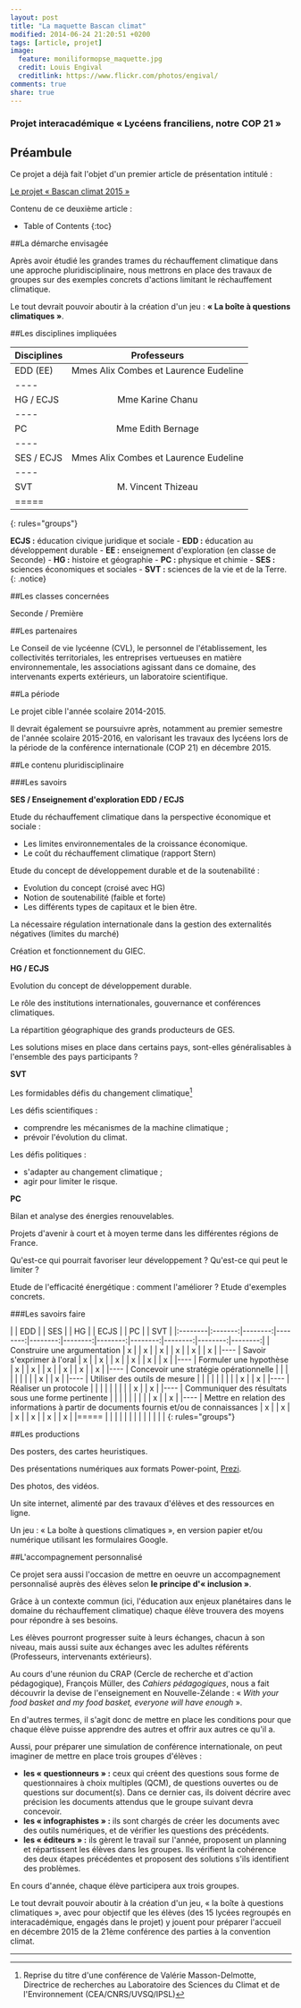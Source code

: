 ```yaml
---
layout: post
title: "La maquette Bascan climat"
modified: 2014-06-24 21:20:51 +0200
tags: [article, projet]
image:
  feature: moniliformopse_maquette.jpg
  credit: Louis Engival
  creditlink: https://www.flickr.com/photos/engival/
comments: true
share: true
---
```

<h3>Projet interacadémique « Lycéens franciliens, notre COP 21 »</h3>

<h2>Préambule</h2>

Ce projet a déjà fait l'objet d'un premier article de présentation intitulé :

<div markdown="0"><a href="http://moniliformopse.github.io/le-projet-bascan-climat-2015/" class="btn"> Le projet « Bascan climat 2015 »</a></div>

Contenu de ce deuxième article :

* Table of Contents
{:toc}

##La démarche envisagée

Après avoir étudié les grandes trames du réchauffement climatique dans une approche pluridisciplinaire, nous mettrons en place des travaux de groupes sur des exemples concrets d'actions limitant le réchauffement climatique.

Le tout devrait pouvoir aboutir à la création d'un jeu : **« La boîte à questions climatiques »**.

##Les disciplines impliquées

| Disciplines | Professeurs |
|:--------|:-------:|
| EDD (EE)   | Mmes Alix Combes et Laurence Eudeline   |
|----
| HG / ECJS   | Mme Karine Chanu   |
|----
| PC   | Mme Edith Bernage   |
|----
| SES / ECJS   | Mmes Alix Combes et Laurence Eudeline   |
|----
| SVT   | M. Vincent Thizeau   |
|=====
{: rules="groups"}

**ECJS :** éducation civique juridique et sociale - **EDD :** éducation au développement durable - **EE :** enseignement d'exploration (en classe de Seconde)  - **HG :** histoire et géographie - **PC :** physique et chimie - **SES :** sciences économiques et sociales - **SVT :** sciences de la vie et de la Terre.
{: .notice}

##Les classes concernées

Seconde / Première

##Les partenaires

Le Conseil de vie lycéenne (CVL), le personnel de l'établissement, les collectivités territoriales, les entreprises vertueuses en matière environnementale, les associations agissant dans ce domaine, des intervenants experts extérieurs, un laboratoire scientifique.

##La période

Le projet cible l'année scolaire 2014-2015.

Il devrait également se poursuivre après, notamment au premier semestre de l'année scolaire 2015-2016, en valorisant les travaux des lycéens lors de la période de la conférence internationale (COP 21) en décembre 2015.

##Le contenu pluridisciplinaire

###Les savoirs

**SES / Enseignement d'exploration EDD / ECJS**

Etude du réchauffement climatique dans la perspective économique et sociale :

* Les limites environnementales de la croissance économique.
* Le coût du réchauffement climatique (rapport Stern)

Etude du concept de développement durable et de la soutenabilité :

* Evolution du concept (croisé avec HG)
* Notion de soutenabilité (faible et forte)
* Les différents types de capitaux et le bien être.

La nécessaire régulation internationale dans la gestion des externalités négatives (limites du marché)

Création et fonctionnement du GIEC.

**HG / ECJS**

Evolution du concept de développement durable.

Le rôle des institutions internationales, gouvernance et conférences climatiques.

La répartition géographique des grands producteurs de GES.

Les solutions mises en place dans certains pays, sont-elles généralisables à l'ensemble des pays participants ?

**SVT**

Les formidables défis du changement climatique[^1]

Les défis scientifiques :

* comprendre les mécanismes de la machine climatique ;
* prévoir l'évolution du climat.

Les défis politiques :

* s'adapter au changement climatique ;
* agir pour limiter le risque.

[^1]: Reprise du titre d'une conférence de Valérie Masson-Delmotte, Directrice de recherches au Laboratoire des Sciences du Climat et de l'Environnement (CEA/CNRS/UVSQ/IPSL)

**PC**

Bilan et analyse des énergies renouvelables.

Projets d'avenir à court et à moyen terme dans les différentes régions de France.

Qu'est-ce qui pourrait favoriser leur développement ? Qu'est-ce qui peut le limiter ?

Etude de l'efficacité énergétique : comment l'améliorer ? Etude d'exemples concrets.

###Les savoirs faire

|  | EDD |  | SES |  | HG |  | ECJS |  | PC |  | SVT |
|:--------|:-------:|--------:|--------:|--------:|--------:|--------:|--------:|--------:|--------:|--------:|
| Construire une argumentation   | x   |  | x  |  |  x  |  |  x  |  | x   |  |  x  |
|----
| Savoir s'exprimer à l'oral   | x   |  | x   |  |  x   |  | x   |  |  x  |  |  x  |
|----
| Formuler une hypothèse   | x  |  | x  |  |  x  |  |  x  |  |  x  |  |  x  |
|----
| Concevoir une stratégie opérationnelle   |  |   |  |    |  |    |  |    | x   |  | x   |
|----
| Utiliser des outils de mesure   |  |   |  |    |  |    |  |    |  x  |  | x   |
|----
| Réaliser un protocole   |  |   |  |    |  |    |  |    |  x  |  |  x  |
|----
| Communiquer des résultats sous une forme pertinente   |  |   |  |    |  |    |  |    | x   |  | x   |
|----
| Mettre en relation des  informations à partir de documents fournis et/ou de connaissances   | x   |  | x   |  |  x  |  | x   |  |  x  |  |  x  |
|=====
|  |  |  |  |  |  |  |  |  |  |  |  |
{: rules="groups"}

##Les productions

Des posters, des cartes heuristiques.

Des présentations numériques aux formats Power-point, [Prezi](http://prezi.com).

Des photos, des vidéos.

Un site internet, alimenté par des travaux d'élèves et des ressources en ligne.

Un jeu : « La boîte à questions climatiques », en version papier et/ou numérique utilisant les formulaires Google.

##L'accompagnement personnalisé

Ce projet sera aussi l'occasion de mettre en oeuvre un accompagnement personnalisé auprès des élèves selon **le principe d'« inclusion »**.

Grâce à un contexte commun (ici, l'éducation aux enjeux planétaires dans le domaine du réchauffement climatique) chaque élève trouvera des moyens pour répondre à ses besoins.

Les élèves pourront progresser suite à leurs échanges, chacun à son niveau, mais aussi suite aux échanges avec les adultes référents (Professeurs, intervenants extérieurs).

Au cours d'une réunion du CRAP (Cercle de recherche et d'action pédagogique), François Müller, des *Cahiers pédagogiques*, nous a fait découvrir la devise de l'enseignement en Nouvelle-Zélande : « *With your food basket and my food basket, everyone will have enough* ».

En d'autres termes, il s'agit donc de mettre en place les conditions pour que chaque élève puisse apprendre des autres et offrir aux autres ce qu'il a.

Aussi, pour préparer une simulation de conférence internationale, on peut imaginer de mettre en place trois groupes d'élèves :

* **les « questionneurs » :** ceux qui créent des questions sous forme de questionnaires à choix multiples (QCM), de questions ouvertes ou de questions sur document(s). Dans ce dernier cas, ils doivent décrire avec précision les documents attendus que le groupe suivant devra concevoir.
* **les « infographistes » :** ils sont chargés de créer les documents avec des outils numériques, et de vérifier les questions des précédents.
* **les « éditeurs » :** ils gèrent le travail sur l'année, proposent un planning et répartissent les élèves dans les groupes. Ils vérifient la cohérence des deux étapes précédentes et proposent des solutions s'ils identifient des problèmes.

En cours d'année, chaque élève participera aux trois groupes.

Le tout devrait pouvoir aboutir à la création d'un jeu, « la boîte à questions climatiques », avec pour objectif que les élèves (des 15 lycées regroupés en interacadémique, engagés dans le projet) y jouent pour préparer l'accueil en décembre 2015 de la 21ème conférence des parties à la convention climat.

---